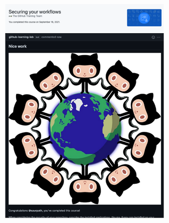 ![image](Images/Securing%20your%20workflows.png)
![image](Images/Securing%20your%20workflows-Final.png)
